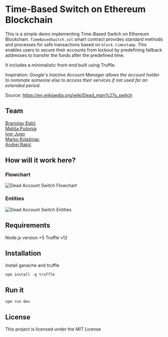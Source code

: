 # Time-Based Switch on Ethereum Blockchain

This is a simple demo implementing Time-Based Switch on Ethereum Blockchain.
```TimeBasedSwitch.sol``` smart contract provides standard methods and processes for safe transactions based on `block.timestamp`. This enables users to secure their accounts from lockout by predefining fallback addresses to transfer the funds after the predefined time.

It includes a minimalistic front-end built using Truffle.

Inspiration:
*Google's Inactive Account Manager allows the account holder to nominate someone else to access their services if not used for an extended period.*

Source: https://en.wikipedia.org/wiki/Dead_man%27s_switch
## Team
[Branislav Đalić](https://github.com/Omodaka9375) \
[Mališa Pušonja](https://github.com/horohronos) \
[Ivor Jugo](https://github.com/ivorrr) \
[Marko Kolašinac](https://github.com/SefSmrka) \
[Andrej Rakić](https://github.com/andrejrakic)

## How will it work here?

### Flowchart

![Dead Account Switch Flowchart](flowchart.png)

### Entities

![Dead Account Switch Entities](das.png)
## Requirements

Node.js version +5
Truffle v12 

## Installation

Install ganache and truffle
```
npm install -g truffle
```
## Run it

```
npm run dev
```

## License

This project is licensed under the MIT License

